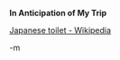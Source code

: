 <strong> In Anticipation of My Trip </strong>

<a href="http://en.wikipedia.org/wiki/Japanese_toilet">Japanese toilet - Wikipedia</a>

-m